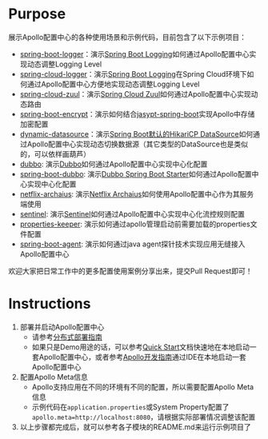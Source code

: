 # Purpose

展示Apollo配置中心的各种使用场景和示例代码，目前包含了以下示例项目：

* [spring-boot-logger](spring-boot-logger)：演示[Spring Boot Logging](https://docs.spring.io/spring-boot/docs/current/reference/html/howto-logging.html)如何通过Apollo配置中心实现动态调整Logging Level
* [spring-cloud-logger](spring-cloud-logger)：演示[Spring Boot Logging](https://docs.spring.io/spring-boot/docs/current/reference/html/howto-logging.html)在Spring Cloud环境下如何通过Apollo配置中心方便地实现动态调整Logging Level
* [spring-cloud-zuul](spring-cloud-zuul)：演示[Spring Cloud Zuul](https://cloud.spring.io/spring-cloud-netflix/single/spring-cloud-netflix.html#netflix-zuul-reverse-proxy)如何通过Apollo配置中心实现动态路由
* [spring-boot-encrypt](spring-boot-encrypt)：演示如何结合[jasypt-spring-boot](https://github.com/ulisesbocchio/jasypt-spring-boot)实现Apollo中存储加密配置
* [dynamic-datasource](dynamic-datasource)：演示[Spring Boot默认的HikariCP DataSource](https://github.com/brettwooldridge/HikariCP)如何通过Apollo配置中心实现动态切换数据源（其它类型的DataSource也是类似的，可以依样画葫芦）
* [dubbo](dubbo): 演示[Dubbo](https://github.com/apache/incubator-dubbo)如何通过Apollo配置中心实现中心化配置
* [spring-boot-dubbo](spring-boot-dubbo): 演示[Dubbo Spring Boot Starter](https://github.com/apache/incubator-dubbo-spring-boot-project)如何通过Apollo配置中心实现中心化配置
* [netflix-archaius](netflix-archaius): 演示[Netflix Archaius](https://github.com/Netflix/archaius)如何使用Apollo配置中心作为其服务端使用
* [sentinel](sentinel): 演示[Sentinel](https://github.com/alibaba/Sentinel)如何通过Apollo配置中心实现中心化流控规则配置
* [properties-keeper](properties-keeper): 演示如何通过apollo管理启动前需要加载的properties文件配置
* [spring-boot-agent](spring-boot-agent): 演示如何通过java agent探针技术实现应用无缝接入Apollo配置中心

欢迎大家把日常工作中的更多配置使用案例分享出来，提交Pull Request即可！

# Instructions

1. 部署并启动Apollo配置中心
	* 请参考[分布式部署指南](https://github.com/ctripcorp/apollo/wiki/%E5%88%86%E5%B8%83%E5%BC%8F%E9%83%A8%E7%BD%B2%E6%8C%87%E5%8D%97)
	* 如果只是Demo用途的话，可以参考[Quick Start](https://github.com/ctripcorp/apollo/wiki/Quick-Start)文档快速地在本地启动一套Apollo配置中心，或者参考[Apollo开发指南](https://github.com/ctripcorp/apollo/wiki/Apollo%E5%BC%80%E5%8F%91%E6%8C%87%E5%8D%97)通过IDE在本地启动一套Apollo配置中心
2. 配置Apollo Meta信息
	* Apollo支持应用在不同的环境有不同的配置，所以需要配置Apollo Meta信息
	* 示例代码在`application.properties`或System Property配置了`apollo.meta=http://localhost:8080`，请根据实际部署情况调整该配置
3. 以上步骤都完成后，就可以参考各子模块的README.md来运行示例项目了
